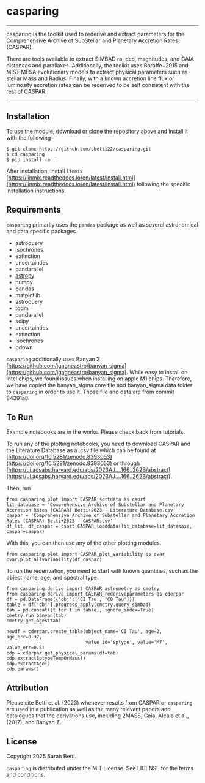 # casparing
---
casparing is the toolkit used to rederive and extract parameters for the Comprehensive Archive of SubStellar and Planetary Accretion Rates (CASPAR). 

There are tools available to extract SIMBAD ra, dec, magnitudes, and GAIA distances and parallaxes.  Additionally, the toolkit uses Baraffe+2015 and MIST MESA evolutionary models to extract physical parameters such as stellar Mass and Radius. Finally, with a known accretion line flux or luminosity accretion rates can be rederived to be self consistent with the rest of CASPAR. 

---
## Installation 
To use the module, download or clone the repository above and install it with the following 
```
$ git clone https://github.com/sbetti22/casparing.git
$ cd casparing
$ pip install -e .
````

After installation, install ```linmix``` [https://linmix.readthedocs.io/en/latest/install.html](https://linmix.readthedocs.io/en/latest/install.html) following the specific installation instructions.


## Requirements
```casparing``` primarily uses the ```pandas``` package as well as several astronomical and data specific packages.
  - astroquery
  - isochrones
  - extinction
  - uncertainties
  - pandarallel
  - [astropy](https://www.astropy.org)
  - numpy 
  - pandas 
  - matplotlib 
  - astroquery 
  - tqdm
  - pandarallel
  - scipy
  - uncertainties 
  - extinction 
  - isochrones
  - gdown

```casparing``` additionally uses Banyan Σ [https://github.com/jgagneastro/banyan_sigma](https://github.com/jgagneastro/banyan_sigma).  While easy to install on Intel chips, we found issues when installing on apple M1 chips.  Therefore, we have copied the banyan_sigma.core file and banyan_sigma.data folder to ```casparing``` in order to use it. Those file and data are from commit 84391a8. 


## To Run
Example notebooks are in the works.  Please check back from tutorials.  

To run any of the plotting notebooks, you need to download CASPAR and the Literature Database as a .csv file which can be found at [https://doi.org/10.5281/zenodo.8393053](https://doi.org/10.5281/zenodo.8393053) or through [https://ui.adsabs.harvard.edu/abs/2023AJ....166..262B/abstract](https://ui.adsabs.harvard.edu/abs/2023AJ....166..262B/abstract). 

Then, run 
```
from casparing.plot import CASPAR_sortdata as csort
lit_database = 'Comprehensive Archive of Substellar and Planetary Accretion Rates (CASPAR) Betti+2023 - Literature Database.csv'
caspar = 'Comprehensive Archive of Substellar and Planetary Accretion Rates (CASPAR) Betti+2023 - CASPAR.csv'
df_lit, df_caspar = csort.CASPAR_loaddata(lit_database=lit_database, caspar=caspar)
```
With this, you can then use any of the other plotting modules.
```
from casparing.plot import CASPAR_plot_variability as cvar
cvar.plot_allvariability(df_caspar)
```

To run the rederivation, you need to start with known quantities, such as the object name, age, and spectral type.   
```
from casparing.derive import CASPAR_astrometry as cmetry
from casparing.derive import CASPAR_rederiveparameters as cderpar
df = pd.DataFrame({'obj':['CI Tau', 'CQ Tau']})
table = df['obj'].progress_apply(cmetry.query_simbad)
tab = pd.concat([t for t in table], ignore_index=True)
cmetry.run_banyan(tab)
cmetry.get_ages(tab)

newdf = cderpar.create_table(object_name='CI Tau', age=2, age_err=0.32, 
                             value_id='sptype', value='M7', value_err=0.5)
cdp = cderpar.get_physical_params(df=tab)
cdp.extractSptypeTempOrMass()
cdp.extractAge()
cdp.params()
```


## Attribution

Please cite Betti et al. (2023) whenever results from CASPAR or ```casparing``` are used in a publication as well as the many relevant papers and catalogues that the derivations use, including 2MASS, Gaia, Alcala et al., (2017), and Banyan Σ.    


## License

Copyright 2025 Sarah Betti.

```casparing``` is distributed under the MIT License. See LICENSE for the terms and conditions.
